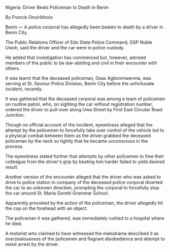 Nigeria: Driver Beats Policeman to Death in Benin

By Francis Onoiribholo

Benin — A police corporal has allegedly been beaten to death by a driver in Benin City.

The Public Relations Officer of Edo State Police Command, DSP Noble Uwoh, said the driver and the car were in police custody.

He added that investigation has commenced but, however, advised members of the public to be law-abiding and civil in their encounter with others.

It was learnt that the deceased policeman, Osas Agbonmwenma, was serving at St. Saviour Police Division, Benin City before the unfortunate incident, recently.

It was gathered that the deceased corporal was among a team of policemen on routine patrol, who, on sighting the car without registration number, ordered the driver to pull-over along Uwa Street by First East Circular Road Junction.

Though no official account of the incident, eyewitness alleged that the attempt by the policemen to forcefully take over control of the vehicle led to a physical combat between them as the driver grabbed the deceased policeman by the neck so tightly that he became unconscious in the process.

The eyewitness stated further that attempts by other policemen to free their colleague from the driver's grip by beating him harder failed to yield desired result.

Another version of the encounter alleged that the driver who was asked to drive to police station in company of the deceased police corporal diverted the car to an unknown direction, prompting the corporal to forcefully stop the car around St. Maria Goretti Grammar School.

Apparently provoked by the action of the policeman, the driver allegedly hit the cop on the forehead with an object.

The policeman it was gathered, was immediately rushed to a hospital where he died.

A motorist who claimed to have witnessed the melodrama described it as overzealousness of the policemen and flagrant disobedience and attempt to resist arrest by the driver.
